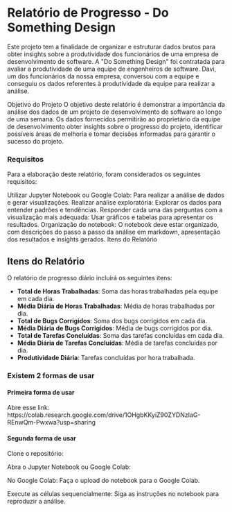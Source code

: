 <h1>Relatório de Progresso - Do Something Design</h1>
Este projeto tem a finalidade de organizar e estruturar dados brutos para obter insights sobre a produtividade dos funcionários de uma empresa de desenvolvimento de software. A "Do Something Design" foi contratada para avaliar a produtividade de uma equipe de engenheiros de software. Davi, um dos funcionários da nossa empresa, conversou com a equipe e conseguiu os dados referentes à produtividade da equipe para realizar a análise.

Objetivo do Projeto
O objetivo deste relatório é demonstrar a importância da análise dos dados de um projeto de desenvolvimento de software ao longo de uma semana. Os dados fornecidos permitirão ao proprietário da equipe de desenvolvimento obter insights sobre o progresso do projeto, identificar possíveis áreas de melhoria e tomar decisões informadas para garantir o sucesso do projeto.

<h3>Requisitos</h3>
Para a elaboração deste relatório, foram considerados os seguintes requisitos:

Utilizar Jupyter Notebook ou Google Colab: Para realizar a análise de dados e gerar visualizações.
Realizar análise exploratória: Explorar os dados para entender padrões e tendências.
Responder cada uma das perguntas com a visualização mais adequada: Usar gráficos e tabelas para apresentar os resultados.
Organização do notebook: O notebook deve estar organizado, com descrições do passo a passo da análise em markdown, apresentação dos resultados e insights gerados.
Itens do Relatório

## Itens do Relatório

O relatório de progresso diário incluirá os seguintes itens:

- **Total de Horas Trabalhadas**: Soma das horas trabalhadas pela equipe em cada dia.
- **Média Diária de Horas Trabalhadas**: Média de horas trabalhadas por dia.
- **Total de Bugs Corrigidos**: Soma dos bugs corrigidos em cada dia.
- **Média Diária de Bugs Corrigidos**: Média de bugs corrigidos por dia.
- **Total de Tarefas Concluídas**: Soma das tarefas concluídas em cada dia.
- **Média Diária de Tarefas Concluídas**: Média de tarefas concluídas por dia.
- **Produtividade Diária**: Tarefas concluídas por hora trabalhada.


<h3>Existem 2 formas de usar</h3>

<h4>Primeira forma de usar</h4>
Abre esse link: https://colab.research.google.com/drive/1OHgbKKyiZ90ZYDNzIaG-REnwQm-Pwxwa?usp=sharing

<h4>Segunda forma de usar</h4>
<p>Clone o repositório:</p
<p>Abra o Jupyter Notebook ou Google Colab:</p>
<p>No Google Colab: Faça o upload do notebook para o Google Colab.</p>
<p>Execute as células sequencialmente: Siga as instruções no notebook para reproduzir a análise.</p>
